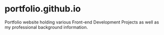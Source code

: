 # portfolio.github.io
Portfolio website holding various Front-end Development Projects as well as my professional background information. 
